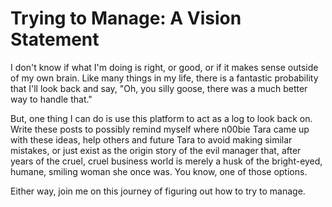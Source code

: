 # Trying to Manage: A Vision Statement

I don't know if what I'm doing is right, or good, or if it makes sense outside of my own brain. Like many things in my life, there is a fantastic probability that I'll look back and say, "Oh, you silly goose, there was a much better way to handle that."

But, one thing I can do is use this platform to act as a log to look back on. Write these posts to possibly remind myself where n00bie Tara came up with these ideas, help others and future Tara to avoid making similar mistakes, or just exist as the origin story of the evil manager that, after years of the cruel, cruel business world is merely a husk of the bright-eyed, humane, smiling woman she once was. You know, one of those options.

Either way, join me on this journey of figuring out how to try to manage.